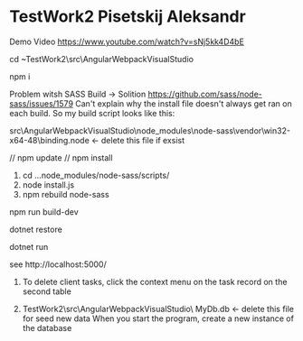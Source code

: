 # TestWork2  Pisetskij Aleksandr

Demo Video  https://www.youtube.com/watch?v=sNj5kk4D4bE


cd ~TestWork2\src\AngularWebpackVisualStudio

npm i 

Problem witsh SASS Build -> Solition
https://github.com/sass/node-sass/issues/1579
Can't explain why the install file doesn't always get ran on each build. So my build script looks like this:

src\AngularWebpackVisualStudio\node_modules\node-sass\vendor\win32-x64-48\binding.node  <- delete this file if exsist

// npm update
// npm install

1) cd ...node_modules/node-sass/scripts/
2) node install.js
3) npm rebuild node-sass


npm run build-dev

dotnet restore

dotnet run

see http://localhost:5000/

1) To delete client tasks, click the context menu on the task record on the second table

2) TestWork2\src\AngularWebpackVisualStudio\ MyDb.db  <- delete this file for seed new data
When you start the program, create a new instance of the database

